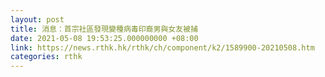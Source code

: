 ```yaml
---
layout: post
title: 消息：首宗社區發現變種病毒印裔男與女友被捕
date: 2021-05-08 19:53:25.000000000 +08:00
link: https://news.rthk.hk/rthk/ch/component/k2/1589900-20210508.htm
categories: rthk
---
```



